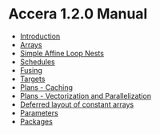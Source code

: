 [//]: # (Project: Accera)
[//]: # (Version: 1.2.0)

# Accera 1.2.0 Manual

* [Introduction](<00%20Introduction.md>)
* [Arrays](<01%20Arrays.md>)
* [Simple Affine Loop Nests](<02%20Simple%20Affine%20Loop%20Nests.md>)
* [Schedules](<03%20Schedules.md>)
* [Fusing](<04%20Fusing.md>)
* [Targets](<05%20Targets.md>)
* [Plans - Caching](<06%20Plans%20-%20Caching.md>)
* [Plans - Vectorization and Parallelization](<07%20Plans%20-%20Vectorization%20and%20Parallelization.md>)
* [Deferred layout of constant arrays](<08%20Deferred%20layout%20of%20constant%20arrays.md>)
* [Parameters](<09%20Parameters.md>)
* [Packages](<10%20Packages.md>)
